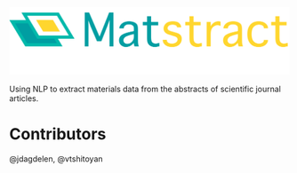 ![Matstract logo](docs/matstract_with_text.png)

Using NLP to extract materials data from the abstracts of scientific journal articles.

# Contributors

@jdagdelen, @vtshitoyan
